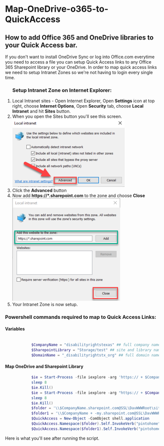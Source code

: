 # Map-OneDrive-o365-to-QuickAccess
<h2>How to add Office 365 and OneDrive libraries to your Quick Access bar.</h2>
If you don't want to install OneDrive Sync or log into Office.com everytime you need to access a file you can setup Quick Access links to any Office 365 Sharepoint library or your OneDrive.
In order to map quick access links we need to setup Intranet Zones so we're not having to login every single time. 

<ol>
<h3>Setup Intranet Zone on Internet Explorer:</h3>
            <li>Local Intranet sites - Open Internet Explorer, Open <b>Settings</b> icon at top right, choose <b>Internet Options</b>, Open <b>Security</b> tab, choose <b>Local Intranet</b> and hit <b>Sites</b> button.</li>
            <li>When you open the Sites button you'll see this screen.</li>
            <img src="./Local-Intranet.png" alt="Local Intranet Settings">
            <li>Click the <b>Advanced</b> button</li>
            <li>Now add <b>https://*.sharepoint.com</b> to the zone and choose <b>Close</b></li>
            <img src="./Intranet-Zone.png" alt="Websites to add to Zone">
            <li>Your Intranet Zone is now setup.</li>
</ol>  

<h3>Powershell commands required to map to Quick Access Links:</h3>

<h4>Variables</h4>

```powershell

            $CompanyName = "disabilityrightstexas" ## full company name from Office 365 ex. "Microsoft"
            $SharepointLibrary = "Storage/test" ## site and library name ex. Storage/Test
            $DomainName = "_disabilityrightstx_org" ## full domain name including underscores ex. "_Microsoft_com"

```

<h4>Map OneDrive and Sharepoint Library</h4>

```powershell
            $ie = Start-Process -file iexplore -arg 'https:// + $CompanyName + .sharepoint.com/sites/ + $SharepointLibrary' -PassThru -WindowStyle Minimized
            sleep 8
            $ie.Kill()
            $ie = Start-Process -file iexplore -arg "https:// + $CompanyName + -my.sharepoint.com/personal/${env:username}$DomainName\Documents" -Passthru -WindowStyle Minimized
            sleep 8
            $ie.Kill()
            $folder = '\\$CompanyName.sharepoint.com@SSL\DavWWWRoot\sites\$SharepointLibrary'
            $folder1 = '\\$CompanyName + -my.sharepoint.com@SSL\DavWWWRoot\personal\' + $env:username + $DomainName + '\Documents'
            $QuickAccess = New-Object -ComObject shell.application
            $QuickAccess.Namespace($folder).Self.InvokeVerb("pintohome")
            $QuickAccess.Namespace($folder1).Self.InvokeVerb("pintohome")

```

Here is what you'll see after running the script.

